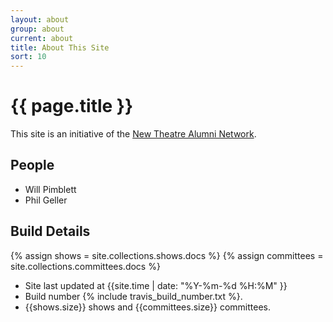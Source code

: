 ```yaml
---
layout: about
group: about
current: about
title: About This Site
sort: 10
---
```


# <i class="octicon octicon-circuit-board"></i> {{ page.title }}

This site is an initiative of the [New Theatre Alumni Network](http://newtheatre.org.uk/alumni).

## People

- Will Pimblett
- Phil Geller

## Build Details

{% assign shows = site.collections.shows.docs %}
{% assign committees = site.collections.committees.docs %}

- Site last updated at {{site.time | date: "%Y-%m-%d %H:%M" }}
- Build number {% include travis_build_number.txt %}.
- {{shows.size}} shows and {{committees.size}} committees.
